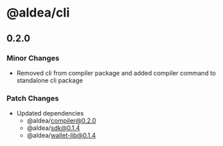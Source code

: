 # @aldea/cli

## 0.2.0

### Minor Changes

- Removed cli from compiler package and added compiler command to standalone cli package

### Patch Changes

- Updated dependencies
  - @aldea/compiler@0.2.0
  - @aldea/sdk@0.1.4
  - @aldea/wallet-lib@0.1.4
